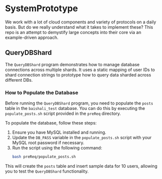 # SystemPrototype
We work with a lot of cloud components and variety of protocols on a daily basis. But do we really understand what it takes to implement these? This repo is an attempt to demystify large concepts into their core via an example-driven approach.

## QueryDBShard
The `QueryDBShard` program demonstrates how to manage database connections across multiple shards. It uses a static mapping of user IDs to shard connection strings to prototype how to query data sharded across different DBs. 

### How to Populate the Database
Before running the `QueryDBShard` program, you need to populate the `posts` table in the `baishali_test` database. You can do this by executing the `populate_posts.sh` script provided in the `preReq` directory. 

To populate the database, follow these steps:
1. Ensure you have MySQL installed and running.
2. Update the `DB_PASS` variable in the `populate_posts.sh` script with your MySQL root password if necessary.
3. Run the script using the following command:
   ```bash
   bash preReq/populate_posts.sh
   ```

This will create the `posts` table and insert sample data for 10 users, allowing you to test the `QueryDBShard` functionality.
